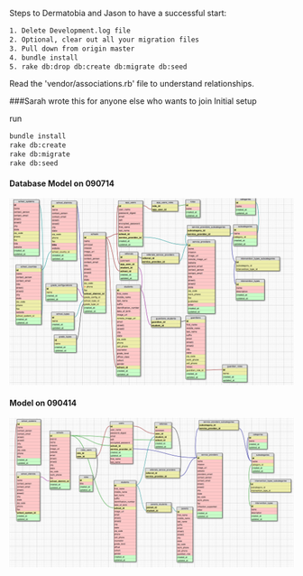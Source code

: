 Steps to Dermatobia and Jason to have a successful start:
```
1. Delete Development.log file
2. Optional, clear out all your migration files
3. Pull down from origin master
4. bundle install
5. rake db:drop db:create db:migrate db:seed

```
Read the 'vendor/associations.rb' file to understand relationships.



###Sarah wrote this for anyone else who wants to join
Initial setup

run
```
bundle install
rake db:create
rake db:migrate
rake db:seed
```


#### Database Model on 090714
![Database model on 090714](090714_Intervene.png)


#### Model on 090414
![ Database model](090414_Weintervene2.png)

